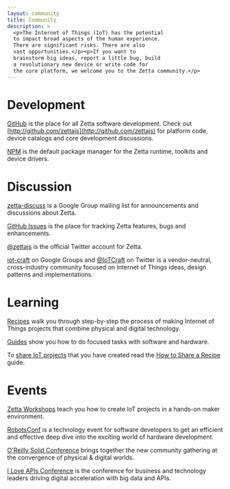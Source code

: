 ```yaml
---
layout: community
title: Community
description: > 
  <p>The Internet of Things (IoT) has the potential 
  to impact broad aspects of the human experience. 
  There are significant risks. There are also 
  vast opportunities.</p><p>If you want to 
  brainstorm big ideas, report a little bug, build 
  a revolutionary new device or write code for 
  the core platform, we welcome you to the Zetta community.</p>
---
```


# Development

[GitHub](http://github.com/zettajs) is the place for all Zetta software development. Check out [http://github.com/zettajs](http://github.com/zettajs) for  platform code, device catalogs and core development discussions.

[NPM](https://www.npmjs.org/search?q=zetta) is the default package manager for the Zetta runtime, toolkits and device drivers.

# Discussion

[zetta-discuss](https://groups.google.com/forum/#!forum/zetta-discuss) is a Google Group mailing list for announcements and discussions about Zetta.

[GitHub Issues](https://github.com/zettajs/zetta/issues) is the place for tracking Zetta features, bugs and enhancements.

[@zettajs](http://twitter.com/zettajs) is the official Twitter account for Zetta.

[iot-craft](https://groups.google.com/forum/#!forum/iot-craft) on Google Groups and [@IoTCraft](http://twitter.com/IoTCraft) on Twitter is a vendor-neutral, cross-industry community focused on Internet of Things ideas, design patterns and implementations.

# Learning

[Recipes](/recipes) walk you through step-by-step the process of making Internet of Things projects that combine physical and digital technology.

[Guides](/guides) show you how to do focused tasks with software and hardware.

To [share IoT projects](http://www.zettajs.org/guides/2014/10/01/Write-A-Recipe.html) that you have created read the [How to Share a Recipe ](http://www.zettajs.org/guides/2014/10/01/Write-A-Recipe.html) guide.

# Events

[Zetta Workshops](/community/2014/09/17/IoT-hands-on-workshop.html) teach you how to create IoT projects in a hands-on maker environment.

[RobotsConf](http://robotsconf.com) is a technology event for software developers to get an efficient and effective deep dive into the exciting world of hardware development.

[O'Reilly Solid Conference](http://solidcon.com/) brings together the new community gathering at the convergence of physical & digital worlds.

[I Love APIs Conference](http://iloveapis2014.com/) is the conference for business and technology leaders driving digital acceleration with big data and APIs.